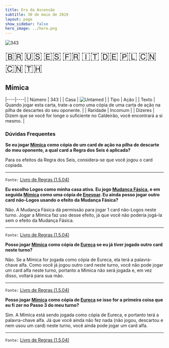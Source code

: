 ```yaml
---
title: Era da Ascensão
subtitle: 30 de maio de 2019
layout: page
show_sidebar: false
hero_image: ../hero.png
---
```


![343](https://mastervault-storage-prod.s3.amazonaws.com/media/card_front/pt/435_343_3MM87356CF7P_pt.png)

<span title="Português" style="font-size: 32px;cursor: pointer;" onclick="javascript:document.querySelector('img[alt=\'343\']').src=document.querySelector('img[alt=\'343\']').src.replace(/card_front\/[^/]+/, 'card_front/pt').replace(/_[^/.0-9]+\.png/, '_pt.png')">🇧🇷</span>
<span title="English" style="font-size: 32px;cursor: pointer;" onclick="javascript:document.querySelector('img[alt=\'343\']').src=document.querySelector('img[alt=\'343\']').src.replace(/card_front\/[^/]+/, 'card_front/en').replace(/_[^/.0-9]+\.png/, '_en.png')">🇺🇸</span>
<span title="Español" style="font-size: 32px;cursor: pointer;" onclick="javascript:document.querySelector('img[alt=\'343\']').src=document.querySelector('img[alt=\'343\']').src.replace(/card_front\/[^/]+/, 'card_front/es').replace(/_[^/.0-9]+\.png/, '_es.png')">🇪🇸</span>
<span title="Français" style="font-size: 32px;cursor: pointer;" onclick="javascript:document.querySelector('img[alt=\'343\']').src=document.querySelector('img[alt=\'343\']').src.replace(/card_front\/[^/]+/, 'card_front/fr').replace(/_[^/.0-9]+\.png/, '_fr.png')">🇫🇷</span>
<span title="Italiano" style="font-size: 32px;cursor: pointer;" onclick="javascript:document.querySelector('img[alt=\'343\']').src=document.querySelector('img[alt=\'343\']').src.replace(/card_front\/[^/]+/, 'card_front/it').replace(/_[^/.0-9]+\.png/, '_it.png')">🇮🇹</span>
<span title="Deutsche" style="font-size: 32px;cursor: pointer;" onclick="javascript:document.querySelector('img[alt=\'343\']').src=document.querySelector('img[alt=\'343\']').src.replace(/card_front\/[^/]+/, 'card_front/de').replace(/_[^/.0-9]+\.png/, '_de.png')">🇩🇪</span>
<span title="Polskie" style="font-size: 32px;cursor: pointer;" onclick="javascript:document.querySelector('img[alt=\'343\']').src=document.querySelector('img[alt=\'343\']').src.replace(/card_front\/[^/]+/, 'card_front/pl').replace(/_[^/.0-9]+\.png/, '_pl.png')">🇵🇱</span>
<span title="简体中文" style="font-size: 32px;cursor: pointer;" onclick="javascript:document.querySelector('img[alt=\'343\']').src=document.querySelector('img[alt=\'343\']').src.replace(/card_front\/[^/]+/, 'card_front/zh-hans').replace(/_[^/.0-9]+\.png/, '_zh-hans.png')">🇨🇳</span>
<span title="繁體中文" style="font-size: 32px;cursor: pointer;" onclick="javascript:document.querySelector('img[alt=\'343\']').src=document.querySelector('img[alt=\'343\']').src.replace(/card_front\/[^/]+/, 'card_front/zh-hant').replace(/_[^/.0-9]+\.png/, '_zh-hant.png')">🇨🇳</span>
<span title="ไทย" style="font-size: 32px;cursor: pointer;" onclick="javascript:document.querySelector('img[alt=\'343\']').src=document.querySelector('img[alt=\'343\']').src.replace(/card_front\/[^/]+/, 'card_front/th').replace(/_[^/.0-9]+\.png/, '_th.png')">🇹🇭</span>

## Mímica

|----|----|
| Número | 343 |
| Casa | ![Untamed](https://archonarcana.com/images/thumb/b/bd/Untamed.png/22px-Untamed.png "Indomados") |
| Tipo | Ação |
| Texto | Quando jogar esta carta, trate-a como uma cópia de uma carta de ação na pilha de descartes do seu oponente. |
| Raridade | Incomum |
| Dizeres | Dizem que se você for longe o suficiente no Caldeirão, você encontrará a si mesmo. |

### Dúvidas Frequentes

**Se eu jogar [Mímica](/cota/328) como cópia de um card de ação na
pilha de descarte do meu oponente, a qual card a Regra dos Seis
é aplicada?**

Para os efeitos da Regra dos Seis, considera-se que você jogou o
card copiada.

<hr/>

`Fonte:` [Livro de Regras (1.5.04)](https://drive.google.com/open?id=14pM1J8ZR_4hZbGFZt-ArQdAGsHCPEQdE)

**Eu escolho Logos como minha casa ativa. Eu jogo [Mudança Fásica](/cota/117), e em seguida [Mímica](/cota/328) como uma cópia de
[Enevoar](/cota/110). Eu ainda posso jogar outro card não-Logos
usando o efeito da Mudança Fásica?**

Não. A Mudança Fásica dá permissão para jogar 1 card não-Logos neste
turno. Jogar a Mímica faz uso desse efeito, já que você não poderia
jogá-la sem o efeito da Mudança Fásica.

<hr/>

`Fonte:` [Livro de Regras (1.5.04)](https://drive.google.com/open?id=14pM1J8ZR_4hZbGFZt-ArQdAGsHCPEQdE)

**Posso jogar [Mímica](/cota/328) como cópia de [Eureca](/aoa/128) se
eu já tiver jogado outro card neste turno?**

Não. Se a Mímica for jogada como cópia de Eureca, ela terá a palavra-
chave alfa. Como você já jogou outro card neste turno, você não pode
jogar um card alfa neste turno, portanto a Mímica não será jogada e, em
vez disso, voltará para sua mão.

<hr/>

`Fonte:` [Livro de Regras (1.5.04)](https://drive.google.com/open?id=14pM1J8ZR_4hZbGFZt-ArQdAGsHCPEQdE)

**Posso jogar [Mímica](/cota/328) como cópia de [Eureca](/aoa/128) se
isso for a primeira coisa que eu fi zer no Passo 3 do meu turno?**

Sim. A Mímica está sendo jogada como cópia de Eureca, e portanto
terá a palavra-chave alfa. Já que você ainda não fez nada (não jogou,
descartou e nem usou um card) neste turno, você ainda pode jogar um
card alfa.

<hr/>

`Fonte:` [Livro de Regras (1.5.04)](https://drive.google.com/open?id=14pM1J8ZR_4hZbGFZt-ArQdAGsHCPEQdE)
